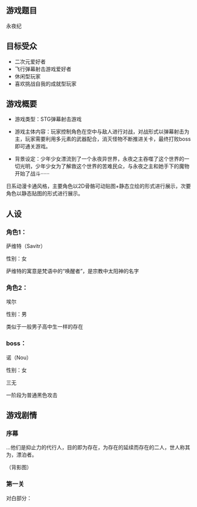 ## 游戏题目

永夜纪

## 目标受众

* 二次元爱好者
* 飞行弹幕射击游戏爱好者
* 休闲型玩家
* 喜欢挑战自我的成就型玩家

## 游戏概要

* 游戏类型：STG弹幕射击游戏
* 游戏主体内容：玩家控制角色在空中与敌人进行对战，对战形式以弹幕射击为主，玩家需要利用多元素的武器配合，消灭怪物不断推进关卡，最终打败boss即可通关游戏。

* 背景设定：少年少女漂流到了一个永夜异世界，永夜之主吞噬了这个世界的一切光明，少年少女为了解救这个世界的苦难民众，与永夜之主和她手下的魔物开始了战斗······

日系动漫卡通风格，主要角色以2D骨骼可动贴图+静态立绘的形式进行展示，次要角色以静态贴图的形式进行展示。

## 人设

### 角色1：

萨维特（Savitr）

性别：女

萨维特的寓意是梵语中的“唤醒者”，是宗教中太阳神的名字

### 角色2：

埃尔

性别：男

类似于一般男子高中生一样的存在

### boss：

诺（Nou）

性别：女

三无

一阶段为普通黑色攻击

## 游戏剧情

### 序幕

...他们是抑止力的代行人，目的即为存在，为存在的延续而存在的二人，世人称其为，漂泊者。

（背影图）

### 第一关

对白部分：


